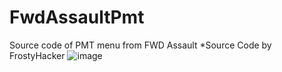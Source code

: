 # FwdAssaultPmt
Source code of PMT menu from FWD Assault
*Source Code by FrostyHacker
![image](https://user-images.githubusercontent.com/59924277/86531214-07186f80-bec8-11ea-832b-924727ec1aab.png)
